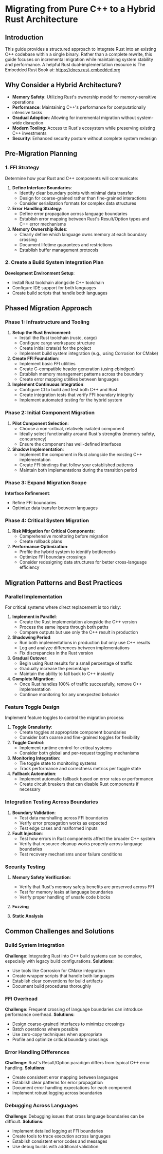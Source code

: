 # Migrating from Pure C++ to a Hybrid Rust Architecture

## Introduction

This guide provides a structured approach to integrate Rust into an existing C++ codebase within a single binary. Rather than a complete rewrite, this guide focuses on incremental migration while maintaining system stability and performance. 
A helpful Rust dual-implementation resource is The Embedded Rust Book at: https://docs.rust-embedded.org

## Why Consider a Hybrid Architecture?

- **Memory Safety**: Utilizing Rust's ownership model for memory-sensitive operations
- **Performance**: Maintaining C++'s performance for computationally intensive tasks
- **Gradual Adoption**: Allowing for incremental migration without system-wide disruption
- **Modern Tooling**: Access to Rust's ecosystem while preserving existing C++ investments
- **Security**: Enhanced security posture without complete system redesign

## Pre-Migration Planning

### 1. FFI Strategy
Determine how your Rust and C++ components will communicate:

1. **Define Interface Boundaries**:
   - Identify clear boundary points with minimal data transfer
   - Design for coarse-grained rather than fine-grained interactions
   - Consider serialization formats for complex data structures
2. **Error Handling Strategy**:
   - Define error propagation across language boundaries
   - Establish error mapping between Rust's Result/Option types and C++ error mechanisms
3. **Memory Ownership Rules**:
   - Clearly define which language owns memory at each boundary crossing
   - Document lifetime guarantees and restrictions
   - Establish buffer management protocols

### 2. Create a Build System Integration Plan

   **Development Environment Setup**:
   - Install Rust toolchain alongside C++ toolchain
   - Configure IDE support for both languages
   - Create build scripts that handle both languages

## Phased Migration Approach

### Phase 1: Infrastructure and Tooling

1. **Setup the Rust Environment**:
   - Install the Rust toolchain (rustc, cargo)
   - Configure cargo workspace structure
   - Create initial crate(s) for the project
   - Implement build system integration (e.g., using Corrosion for CMake)
2. **Create FFI Foundation**:
   - Implement basic FFI utilities
   - Create C-compatible header generation (using cbindgen)
   - Establish memory management patterns across the boundary
   - Create error mapping utilities between languages
3. **Implement Continuous Integration**:
   - Configure CI to build and test both C++ and Rust
   - Create integration tests that verify FFI boundary integrity
   - Implement automated testing for the hybrid system

### Phase 2: Initial Component Migration

1. **Pilot Component Selection**:
   - Choose a non-critical, relatively isolated component
   - Ideally select functionality around Rust's strengths (memory safety, concurrency)
   - Ensure the component has well-defined interfaces
2. **Shadow Implementation**:
   - Implement the component in Rust alongside the existing C++ implementation
   - Create FFI bindings that follow your established patterns
   - Maintain both implementations during the transition period

### Phase 3: Expand Migration Scope

   **Interface Refinement**:
   - Refine FFI boundaries
   - Optimize data transfer between languages

### Phase 4: Critical System Migration

1. **Risk Mitigation for Critical Components**:
   - Comprehensive monitoring before migration
   - Create rollback plans
2. **Performance Optimization**:
   - Profile the hybrid system to identify bottlenecks
   - Optimize FFI boundary crossings
   - Consider redesigning data structures for better cross-language efficiency

## Migration Patterns and Best Practices

### Parallel Implementation 
For critical systems where direct replacement is too risky:

1. **Implement in Parallel**:
   - Create the Rust implementation alongside the C++ version
   - Process the same inputs through both paths
   - Compare outputs but use only the C++ result in production
2. **Shadowing Period**:
   - Run both implementations in production but only use C++ results
   - Log and analyze differences between implementations
   - Fix discrepancies in the Rust version
3. **Gradual Cutover**:
   - Begin using Rust results for a small percentage of traffic
   - Gradually increase the percentage
   - Maintain the ability to fall back to C++ instantly
4. **Complete Migration**:
   - Once Rust handles 100% of traffic successfully, remove C++ implementation
   - Continue monitoring for any unexpected behavior

### Feature Toggle Design
Implement feature toggles to control the migration process:

1. **Toggle Granularity**:
   - Create toggles at appropriate component boundaries
   - Consider both coarse and fine-grained toggles for flexibility
2. **Toggle Control**:
   - Implement runtime control for critical systems
   - Consider both global and per-request toggling mechanisms
3. **Monitoring Integration**:
   - Tie toggle state to monitoring systems
   - Track performance and correctness metrics per toggle state
4. **Fallback Automation**:
   - Implement automatic fallback based on error rates or performance
   - Create circuit breakers that can disable Rust components if necessary

### Integration Testing Across Boundaries

1. **Boundary Validation**:
   - Test data marshalling across FFI boundaries
   - Verify error propagation works as expected
   - Test edge cases and malformed inputs
2. **Fault Injection**:
   - Test how errors in Rust components affect the broader C++ system
   - Verify that resource cleanup works properly across language boundaries
   - Test recovery mechanisms under failure conditions

### Security Testing

1. **Memory Safety Verification**:
   - Verify that Rust's memory safety benefits are preserved across FFI
   - Test for memory leaks at language boundaries
   - Verify proper handling of unsafe code blocks

2. **Fuzzing**

3. **Static Analysis**

## Common Challenges and Solutions

### Build System Integration
**Challenge**: Integrating Rust into C++ build systems can be complex, especially with legacy build configurations.
**Solutions**:
- Use tools like Corrosion for CMake integration
- Create wrapper scripts that handle both languages
- Establish clear conventions for build artifacts
- Document build procedures thoroughly

### FFI Overhead
**Challenge**: Frequent crossing of language boundaries can introduce performance overhead.
**Solutions**:
- Design coarse-grained interfaces to minimize crossings
- Batch operations where possible
- Use zero-copy techniques when appropriate
- Profile and optimize critical boundary crossings

### Error Handling Differences
**Challenge**: Rust's Result/Option paradigm differs from typical C++ error handling.
**Solutions**:
- Create consistent error mapping between languages
- Establish clear patterns for error propagation
- Document error handling expectations for each component
- Implement robust logging across boundaries

### Debugging Across Languages
**Challenge**: Debugging issues that cross language boundaries can be difficult.
**Solutions**:
- Implement detailed logging at FFI boundaries
- Create tools to trace execution across languages
- Establish consistent error codes and messages
- Use debug builds with additional validation
